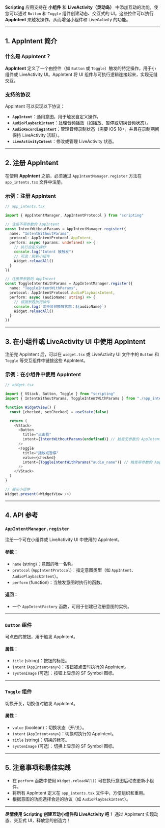 **Scripting** 应用支持在 **小组件** 和 **LiveActivity（灵动岛）** 中添加互动的功能，使您可以通过 `Button` 和 `Toggle` 组件创建动态、交互式的 UI。这些控件可以执行 **AppIntent** 来触发操作，从而增强小组件和 LiveActivity 的功能。

---

## 1. AppIntent 简介

### 什么是 AppIntent？

**AppIntent** 定义了一个由控件（如 `Button` 或 `Toggle`）触发的特定操作，用于小组件或 LiveActivity UI。AppIntent 将 UI 组件与可执行逻辑连接起来，实现无缝交互。

### 支持的协议

AppIntent 可以实现以下协议：

- **`AppIntent`**：通用意图，用于触发自定义操作。
- **`AudioPlaybackIntent`**：处理音频播放（如播放、暂停或切换音频状态）。
- **`AudioRecordingIntent`**：管理音频录制状态（需要 iOS 18+，并且在录制期间保持 LiveActivity 活跃）。
- **`LiveActivityIntent`**：修改或管理 LiveActivity 状态。

---

## 2. 注册 AppIntent

在使用 **AppIntent** 之前，必须通过 `AppIntentManager.register` 方法在 `app_intents.tsx` 文件中注册。

### 示例：注册 AppIntent

```typescript
// app_intents.tsx

import { AppIntentManager, AppIntentProtocol } from "scripting"

// 注册不带参数的 AppIntent
const IntentWithoutParams = AppIntentManager.register({
  name: "IntentWithoutParams",
  protocol: AppIntentProtocol.AppIntent,
  perform: async (params: undefined) => {
    // 执行自定义操作
    console.log("Intent 被触发")
    // 可选：刷新小组件
    Widget.reloadAll()
  }
})

// 注册带参数的 AppIntent
const ToggleIntentWithParams = AppIntentManager.register({
  name: "ToggleIntentWithParams",
  protocol: AppIntentProtocol.AudioPlaybackIntent,
  perform: async (audioName: string) => {
    // 根据参数执行操作
    console.log(`切换音频播放状态：${audioName}`)
    Widget.reloadAll()
  }
})
```

---

## 3. 在小组件或 LiveActivity UI 中使用 AppIntent

注册完 AppIntent 后，可以在 `widget.tsx` 或 LiveActivity UI 文件中的 `Button` 和 `Toggle` 等交互组件中链接这些 AppIntent。

### 示例：在小组件中使用 AppIntent

```typescript
// widget.tsx

import { VStack, Button, Toggle } from "scripting"
import { IntentWithoutParams, ToggleIntentWithParams } from "./app_intents"

function WidgetView() {
  const [checked, setChecked] = useState(false)

  return (
    <VStack>
      <Button
        title="点击我"
        intent={IntentWithoutParams(undefined)} // 触发无参数的 AppIntent
      />
      <Toggle
        title="播放或暂停"
        value={checked}
        intent={ToggleIntentWithParams("audio_name")} // 触发带参数的 AppIntent
      />
    </VStack>
  )
}

// 展示小组件
Widget.present(<WidgetView />)
```

---

## 4. API 参考

### `AppIntentManager.register`

注册一个可在小组件或 LiveActivity UI 中使用的 AppIntent。

#### 参数：
- `name` (string)：意图的唯一名称。
- `protocol` (`AppIntentProtocol`)：指定意图类型（如 `AppIntent`、`AudioPlaybackIntent`）。
- `perform` (function)：当触发意图时执行的函数。

#### 返回：
- 一个 `AppIntentFactory` 函数，可用于创建已注册意图的实例。

---

### `Button` 组件

可点击的按钮，用于触发 AppIntent。

#### 属性：
- `title` (string)：按钮的标签。
- `intent` (`AppIntent<any>`)：按钮被点击时执行的 AppIntent。
- `systemImage` (可选)：按钮上显示的 SF Symbol 图标。

---

### `Toggle` 组件

切换开关，切换值时触发 AppIntent。

#### 属性：
- `value` (boolean)：切换状态（开/关）。
- `intent` (`AppIntent<any>`)：切换时执行的 AppIntent。
- `title` (string)：切换的标签。
- `systemImage` (可选)：切换上显示的 SF Symbol 图标。

---

## 5. 注意事项和最佳实践

- 在 `perform` 函数中使用 `Widget.reloadAll()` 可在执行意图后动态更新小组件。
- 将所有 AppIntent 定义在 `app_intents.tsx` 文件中，方便组织和重用。
- 根据意图的功能选择合适的协议（如 `AudioPlaybackIntent`）。

---

**尽情使用 Scripting 创建互动小组件和 LiveActivity 吧！** 通过 AppIntent 实现动态、交互式 UI，释放您的创造力！
